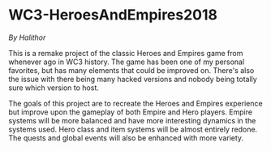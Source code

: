 # WC3-HeroesAndEmpires2018
*By Halithor*

This is a remake project of the classic Heroes and Empires game from whenever ago in WC3 history. The game has been one of my personal favorites, but has many elements that could be improved on. There's also the issue with there being many hacked versions and nobody being totally sure which version to host.

The goals of this project are to recreate the Heroes and Empires experience but improve upon the gameplay of both Empire and Hero players. Empire systems will be more balanced and have more interesting dynamics in the systems used. Hero class and item systems will be almost entirely redone. The quests and global events will also be enhanced with more variety.



